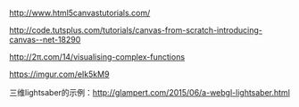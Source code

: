 http://www.html5canvastutorials.com/

http://code.tutsplus.com/tutorials/canvas-from-scratch-introducing-canvas--net-18290



http://2π.com/14/visualising-complex-functions

https://imgur.com/eIk5kM9



三维lightsaber的示例：http://glampert.com/2015/06/a-webgl-lightsaber.html

